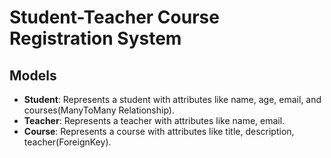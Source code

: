 # Student-Teacher Course Registration System

## Models
- **Student**: Represents a student with attributes like name, age, email, and courses(ManyToMany Relationship).
- **Teacher**: Represents a teacher with attributes like name, email.
- **Course**: Represents a course with attributes like title, description, teacher(ForeignKey).
